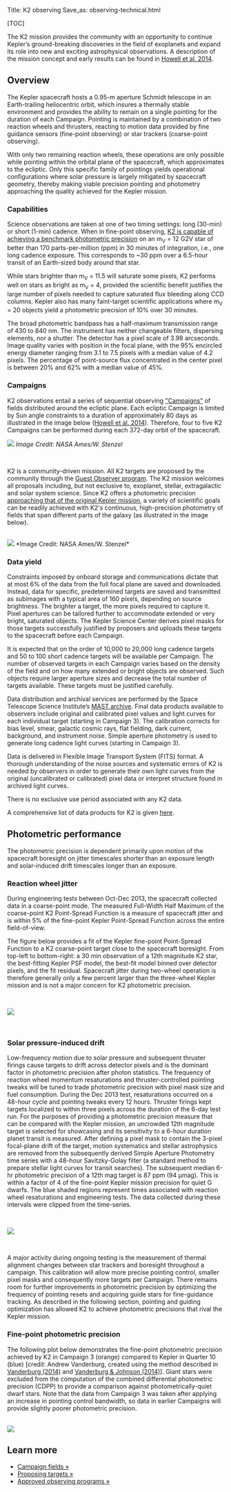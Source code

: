 Title: K2 observing
Save_as: observing-technical.html

[TOC]

The K2 mission provides the community with an opportunity to continue
Kepler’s ground-breaking discoveries in the field of exoplanets and
expand its role into new and exciting astrophysical observations. A
description of the mission concept and early results can be found in
[Howell et al. 2014](http://adsabs.harvard.edu/abs/2014PASP..126..398H).

## Overview

The Kepler spacecraft hosts a 0.95-m aperture Schmidt telescope in an
Earth-trailing heliocentric orbit, which insures a thermally stable environment and provides the ability to remain on a single pointing for the
duration of each Campaign. 
Pointing is maintained by a combination of two reaction wheels and thrusters, 
reacting to motion data provided by fine guidance sensors 
(fine-point observing) or star trackers (coarse-point observing). 

With only two remaining reaction wheels, 
these operations are only possible while pointing within 
the orbital plane of the spacecraft, which approximates to the ecliptic. 
Only this specific family of pointings yields operational configurations 
where solar pressure is largely mitigated by spacecraft geometry, 
thereby making viable precision pointing and photometry 
approaching the quality achieved for the Kepler mission. 

### Capabilities

Science observations are taken at one of two timing settings: long (30-min) or short (1-min) cadence. When in fine-point observing, [K2 is capable of achieving a benchmark photometric precision](k2-observing.html#fine-point-photometric-precision) on an m<sub>V</sub> = 12 G2V star of better than 170 parts-per-million (ppm) in 30 minutes of integration, i.e., one long cadence exposure. 
This corresponds to ~30 ppm over a 6.5-hour transit 
of an Earth-sized body around that star.

While stars brighter than m<sub>V</sub> = 11.5 will saturate some pixels, 
K2 performs well on stars as bright as m<sub>V</sub> = 4, 
provided the scientific benefit justifies the large number of pixels 
needed to capture saturated flux bleeding along CCD columns. 
Kepler also has many faint-target scientific applications 
where m<sub>V</sub> = 20 objects yield a photometric precision 
of 10% over 30 minutes.

The broad photometric bandpass has a half-maximum transmission range 
of 430 to 840 nm. 
The instrument has neither changeable filters, 
dispersing elements, nor a shutter. 
The detector has a pixel scale of 3.98 arcseconds. 
Image quality varies with position in the focal plane, 
with the 95% encircled energy diameter ranging from 3.1 to 7.5 pixels with a median value of 4.2 pixels. 
The percentage of point-source flux concentrated in the center pixel 
is between 20% and 62% with a median value of 45%.

### Campaigns

K2 observations entail a series of sequential observing
["Campaigns"](k2-fields.html) of fields distributed around the
ecliptic plane. Each ecliptic Campaign is limited by Sun angle
constraints to a duration of approximately 80 days as illustrated in
the image below ([Howell et al. 2014](http://adsabs.harvard.edu/abs/2014PASP..126..398H)). 
Therefore, four to five K2 Campaigns can be performed 
during each 372-day orbit of the spacecraft.

<a href="http://www.nasa.gov/kepler/keplers-second-light-how-k2-will-work"><img class="img-responsive" style="max-width:90%;" src="images/k2_explained_25nov_story.jpg"></a>
*Image Credit: NASA Ames/W. Stenzel*

<br/>

K2 is a community-driven mission. All K2 targets are proposed by the community through the
[Guest Observer program](k2-proposing-targets.html). The K2 mission
welcomes all proposals including, but not exclusive to, exoplanet,
stellar, extragalactic and solar system science.  Since K2 offers a photometric precision [approaching that of the original Kepler mission](k2-observing.html#fine-point-photometric-precision), a variety of scientific goals can be readily
achieved with K2's continuous, high-precision photometry of fields
that span different parts of the galaxy (as illustrated in the image
below).

<br/>

<img class="img-responsive" style="max-width:75%;" src="images/k2_graphic_sm.jpeg">
*Image Credit: NASA Ames/W. Stenzel*

<br/>

### Data yield

Constraints imposed by onboard storage and communications 
dictate that at most 6% of the data from the full focal plane 
are saved and downloaded. 
Instead, data for specific, predetermined targets are saved 
and transmitted as subimages with a typical area of 160 pixels, 
depending on source brightness. 
The brighter a target, the more pixels required to capture it. 
Pixel apertures can be tailored further to accommodate 
extended or very bright, saturated objects. The Kepler Science Center derives pixel masks for those targets 
successfully justified by proposers and uploads these targets 
to the spacecraft before each Campaign. 

It is expected that on the order of 10,000 to 20,000 long cadence targets and 50 to 100 short cadence targets will be available per Campaign.  The number of observed targets in each Campaign varies based on the density of the field and on how many extended or bright objects are observed.  Such objects require larger aperture sizes and decrease the total number of targets available.  These targets must be justified carefully.

Data distribution and archival services are performed 
by the Space Telescope Science Institute’s 
<a href="https://archive.stsci.edu/k2">MAST archive</a>. 
Final data products available to observers 
include original and calibrated pixel values 
and light curves for each individual target (starting in Campaign 3). 
The calibration corrects for bias level, smear, galactic cosmic rays, 
flat fielding, dark current, background, and instrument noise. 
Simple aperture photometry is used to generate long cadence light curves (starting in Campaign 3). 

Data is delivered in Flexible Image Transport System (FITS) format. 
A thorough understanding of the noise sources and systematic errors of K2 
is needed by observers in order to generate their own light curves 
from the original (uncalibrated or calibrated) pixel data 
or interpret structure found in archived light curves.

There is no exclusive use period associated with any K2 data.

A comprehensive list of data products for K2 is given
[here](data-products.html#k2-product-overview).



## Photometric performance

The photometric precision is dependent primarily 
upon motion of the spacecraft boresight on jitter timescales 
shorter than an exposure length 
and solar-induced drift timescales longer than an exposure. 

### Reaction wheel jitter

During engineering tests between Oct-Dec 2013, 
the spacecraft collected data in a coarse-point mode. 
The measured Full-Width Half Maximum of the coarse-point 
K2 Point-Spread Function is a measure of spacecraft jitter 
and is within 5% of the fine-point Kepler Point-Spread Function 
across the entire field-of-view. 

The figure below provides a fit of the Kepler fine-point Point-Spread Function to a K2 coarse-point target close to the spacecraft boresight. 
From top-left to bottom-right: a 30 min observation of a 12th magnitude K2 star, the best-fitting Kepler PSF model, the best-fit model binned over detector pixels, and the fit residual. Spacecraft jitter during two-wheel operation is therefore generally only a few percent larger than the three-wheel Kepler mission and is not a major concern for K2 photometric precision. 

<br/>

<a href="images/Dec2013PRF.png"><img src="images/Dec2013PRF.png" style="max-width: 640px;"></a>

<br/>



### Solar pressure-induced drift

Low-frequency motion due to solar pressure and subsequent thruster firings cause targets to drift across detector pixels and is the dominant factor in photometric precision after photon statistics. The frequency of reaction wheel momentum resaturations and thruster-controlled pointing tweaks will be tuned to trade photometric precision with pixel mask size and fuel consumption. During the Dec 2013 test, resaturations occurred on a 48-hour cycle and pointing tweaks every 12 hours. Thruster firings kept targets localized to within three pixels across the duration of the 6-day test run. For the purposes of providing a photometric precision measure that can be compared with the Kepler mission, an uncrowded 12th magnitude target is selected for showcasing and its sensitivity to a 6-hour duration planet transit is measured. After defining a pixel mask to contain the 3-pixel focal-plane drift of the target, motion systematics and stellar astrophysics are removed from the subsequently derived Simple Aperture Photometry time series with a 48-hour Savitzky-Golay filter (a standard method to prepare stellar light curves for transit searches). The subsequent median 6-hr photometric precision of a 12th mag target is 87 ppm (94 &micro;mag). This is within a factor of 4 of the fine-point Kepler mission precision for quiet G dwarfs. The blue shaded regions represent times associated with reaction wheel resaturations and engineering tests. The data collected during these intervals were clipped from the time-series. 

<br/>

<a href="images/Dec2013SAP.png"><img src="images/Dec2013SAP.png" style="max-width: 640px;"></a>

<br/>

A major activity during ongoing testing is the measurement of thermal alignment changes between star trackers and boresight throughout a campaign. This calibration will allow more precise pointing control, smaller pixel masks and consequently more targets per Campaign. There remains room for further improvements in photometric precision by optimizing the frequency of pointing resets and acquiring guide stars for fine-guidance tracking. As described in the following section, pointing and guiding optimization has allowed K2 to achieve photometric precisions that rival the Kepler mission.


### Fine-point photometric precision

The following plot below demonstrates the fine-point photometric precision achieved by K2 in Campaign 3 (orange) compared to
Kepler in Quarter 10 (blue) [credit: Andrew Vanderburg, created using the method described in
[Vanderburg (2014)](http://adsabs.harvard.edu/abs/2014arXiv1412.1827V)
and
[Vanderburg & Johnson (2014)](http://adsabs.harvard.edu/abs/2014PASP..126..948V)]. Giant
stars were excluded from the computation of the combined differential
photometric precision (CDPP) to provide a comparison against
photometrically-quiet dwarf stars.  Note that the data from Campaign 3
was taken after applying an increase in pointing control bandwidth, so
data in earlier Campaigns will provide slightly poorer photometric precision.  

<br/>

<img class="img-responsive" style="max-width: 640px;" src="images/k2-kpcdpp-201508.png">



## Learn more

<ul>
  <li>
    <a href="k2-fields.html">Campaign fields &raquo;</a>
  </li>
    <li>
    <a href="k2-proposing-targets.html">Proposing targets &raquo;</a>
  </li>
  <li>
    <a href="k2-approved-programs.html">Approved observing programs &raquo;</a>
  </li>
</ul>
